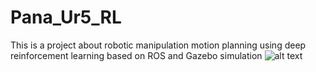 # Pana_Ur5_RL
This is a project about robotic manipulation motion planning using deep reinforcement learning based on ROS and Gazebo simulation
![alt text](https://ibb.co/cykm57F)
